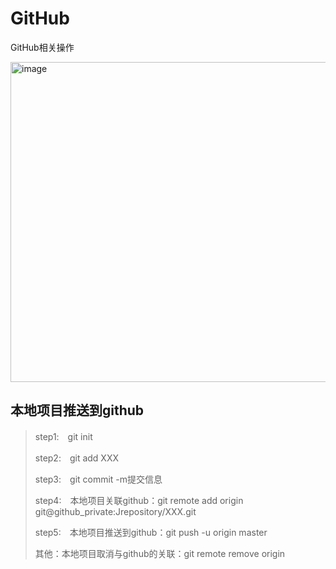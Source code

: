 # GitHub
GitHub相关操作

<img width="512" alt="image" src="https://user-images.githubusercontent.com/38684698/155286118-179c55ca-88ee-43e1-9147-33b5847411f4.png">

## 本地项目推送到github

>step1:　git init
>
>step2:　git add XXX
>
>step3:　git commit -m提交信息
>
>step4:　本地项目关联github：git remote add origin git@github_private:Jrepository/XXX.git
>
>step5:　本地项目推送到github：git push -u origin master
>
>其他：本地项目取消与github的关联：git remote remove origin
